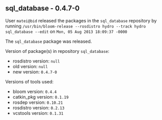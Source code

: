 ## sql_database - 0.4.7-0

User `matei@bid` released the packages in the `sql_database` repository by running `/usr/bin/bloom-release --rosdistro hydro --track hydro sql_database --edit` on `Mon, 05 Aug 2013 18:09:37 -0000`

The `sql_database` package was released.

Version of package(s) in repository `sql_database`:
- rosdistro version: `null`
- old version: `null`
- new version: `0.4.7-0`

Versions of tools used:
- bloom version: `0.4.4`
- catkin_pkg version: `0.1.19`
- rosdep version: `0.10.21`
- rosdistro version: `0.2.13`
- vcstools version: `0.1.31`


